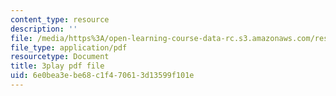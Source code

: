 ```yaml
---
content_type: resource
description: ''
file: /media/https%3A/open-learning-course-data-rc.s3.amazonaws.com/res-ll-005-mathematics-of-big-data-and-machine-learning-january-iap-2020/6e0bea3ebe68c1f470613d13599f101e_MTakzGAhYvo.pdf
file_type: application/pdf
resourcetype: Document
title: 3play pdf file
uid: 6e0bea3e-be68-c1f4-7061-3d13599f101e
---
```

